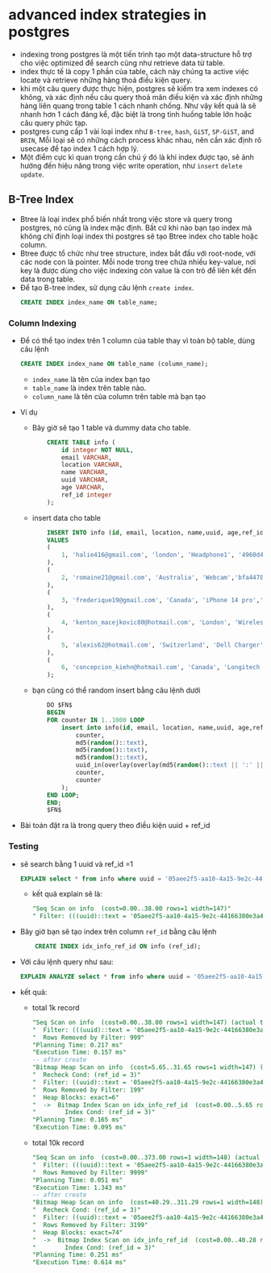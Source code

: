 # advanced index strategies in postgres
- indexing trong postgres là một tiến trình tạo một data-structure hỗ trợ cho việc optimized để search cũng như retrieve data từ table.
- index thực tế là copy 1 phần của table, cách này chúng ta active việc locate và retrieve những hàng thoả điều kiện query.
- khi một câu query được thực hiện, postgres sẽ kiểm tra xem indexes có không, và xác định nếu câu query thoả mãn điều kiện và xác định những hàng liên quang trong table 1 cách nhanh chống. Như vậy kết quả là sẽ nhanh hơn 1 cách đáng kể, đặc biệt là trong tình huống table lớn hoặc câu query phức tạp.
- postgres cung cấp 1 vài loại index như `B-tree`, `hash`, `GiST`, `SP-GiST`, and `BRIN`, Mỗi loại sẽ có những cách process khác nhau, nên cần xác định rõ usecase để tạo index 1 cách hợp lý.
- Một điểm cực kì quan trọng cần chú ý đó là khi index được tạo, sẽ ảnh hưởng đến hiệu năng trong việc write operation, như `insert` `delete` `update`.

## B-Tree Index
- Btree là loại index phổ biến nhất trong việc store và query trong postgres, nó cũng là index mặc định. Bất cứ khi nào bạn tạo index mà không chỉ định loại index thì postgres sẽ tạo Btree index cho table hoặc column.
- Btree được tổ chức như tree structure, index bắt đầu với root-node, với các node con là pointer. Mỗi node trong tree chứa nhiều key-value, nơi key là được dùng cho việc indexing còn value là con trỏ để liên kết đến data trong table.
- Để tạo B-tree index, sử dụng câu lệnh `create index`.
    ```sql
    CREATE INDEX index_name ON table_name;
    ```
### Column Indexing
- Để có thể tạo index trên 1 column của table thay vì toàn bộ table, dùng câu lệnh
    ```sql
    CREATE INDEX index_name ON table_name (column_name);
    ```
    - `index_name` là tên của index bạn tạo
    - `table_name` là index trên table nào.
    - `column_name` là tên của column trên table mà bạn tạo
- Ví dụ
    - Bây giờ sẽ tạo 1 table và dummy data cho table.
        ```sql
            CREATE TABLE info (
                id integer NOT NULL, 
                email VARCHAR, 
                location VARCHAR,
                name VARCHAR,
                uuid VARCHAR,
                age VARCHAR,
                ref_id integer
            );
        ```
    - insert data cho table
        ```sql
            INSERT INTO info (id, email, location, name,uuid, age,ref_id) 
            VALUES 
            (
                1, 'halie416@gmail.com', 'london', 'Headphone1', '4960d495-5c0b-43e2-8b79-4aed7f50be0d', '50',2
            ), 
            (
                2, 'romaine21@gmail.com', 'Australia', 'Webcam','bfa44785-adbd-4972-be3f-0988bbaa4a13', '50',2
            ), 
            (
                3, 'frederique19@gmail.com', 'Canada', 'iPhone 14 pro','e70e05de-312f-4497-bdd9-d612fd3ba0fc', '1259',1
            ), 
            (
                4, 'kenton_macejkovic80@hotmail.com', 'London', 'Wireless Mouse','b1c052f5-c274-4c24-84be-3775a4b08e22', '20',2
            ), 
            (
                5, 'alexis62@hotmail.com', 'Switzerland', 'Dell Charger','4c338f2a-71a0-4078-ba6c-37914b1badd2', '15',3
            ), 
            (
                6, 'concepcion_kiehn@hotmail.com', 'Canada', 'Longitech Keyboard','9b0888ac-e707-475c-b0fe-e882a2d5cac6', '499',3
            );
        ```
    - bạn cũng có thể random insert bằng câu lệnh dưới
        ```sql
            DO $FN$
            BEGIN
            FOR counter IN 1..1000 LOOP
                insert into info(id, email, location, name,uuid, age,ref_id)  values(
                    counter, 
                    md5(random()::text), 
                    md5(random()::text), 
                    md5(random()::text), 
                    uuid_in(overlay(overlay(md5(random()::text || ':' || random()::text) placing '4' from 13) placing to_hex(floor(random()*(11-8+1) + 8)::int)::text from 17)::cstring), 
                    counter,
                    counter
                );
            END LOOP;
            END;
            $FN$
        ```

- Bài toán đặt ra là trong query theo điều kiện uuid + ref_id

### Testing
- sẽ search bằng 1 uuid và ref_id =1
    ```sql
    EXPLAIN select * from info where uuid = '05aee2f5-aa10-4a15-9e2c-44166380e3a4' and ref_id =3;
    ```
  - kết quả explain sẽ là:
    ```sql
    "Seq Scan on info  (cost=0.00..38.00 rows=1 width=147)"
    " Filter: (((uuid)::text = '05aee2f5-aa10-4a15-9e2c-44166380e3a4'::text) AND (ref_id = 3))"
    ```

- Bây giờ bạn sẽ tạo index trên column `ref_id` bằng câu lệnh
    ```sql
        CREATE INDEX idx_info_ref_id ON info (ref_id);
    ```
- Với câu lệnh query như sau:
    ```sql
    EXPLAIN ANALYZE select * from info where uuid = '05aee2f5-aa10-4a15-9e2c-44166380e3a4' and ref_id =3;
    ```

- kết quả:
  - total 1k record
    ```sql
    "Seq Scan on info  (cost=0.00..38.00 rows=1 width=147) (actual time=0.079..0.145 rows=1 loops=1)"
    "  Filter: (((uuid)::text = '05aee2f5-aa10-4a15-9e2c-44166380e3a4'::text) AND (ref_id = 3))"
    "  Rows Removed by Filter: 999"
    "Planning Time: 0.217 ms"
    "Execution Time: 0.157 ms"
    -- after create
    "Bitmap Heap Scan on info  (cost=5.65..31.65 rows=1 width=147) (actual time=0.071..0.072 rows=1 loops=1)"
    "  Recheck Cond: (ref_id = 3)"
    "  Filter: ((uuid)::text = '05aee2f5-aa10-4a15-9e2c-44166380e3a4'::text)"
    "  Rows Removed by Filter: 199"
    "  Heap Blocks: exact=6"
    "  ->  Bitmap Index Scan on idx_info_ref_id  (cost=0.00..5.65 rows=200 width=0) (actual time=0.018..0.019 rows=200 loops=1)"
    "        Index Cond: (ref_id = 3)"
    "Planning Time: 0.165 ms"
    "Execution Time: 0.095 ms"
    ```
  - total 10k record
    ```sql
    "Seq Scan on info  (cost=0.00..373.00 rows=1 width=148) (actual time=0.087..1.326 rows=1 loops=1)"
    "  Filter: (((uuid)::text = '05aee2f5-aa10-4a15-9e2c-44166380e3a4'::text) AND (ref_id = 3))"
    "  Rows Removed by Filter: 9999"
    "Planning Time: 0.051 ms"
    "Execution Time: 1.343 ms"
    -- after create
    "Bitmap Heap Scan on info  (cost=40.29..311.29 rows=1 width=148) (actual time=0.107..0.593 rows=1 loops=1)"
    "  Recheck Cond: (ref_id = 3)"
    "  Filter: ((uuid)::text = '05aee2f5-aa10-4a15-9e2c-44166380e3a4'::text)"
    "  Rows Removed by Filter: 3199"
    "  Heap Blocks: exact=74"
    "  ->  Bitmap Index Scan on idx_info_ref_id  (cost=0.00..40.28 rows=3200 width=0) (actual time=0.064..0.064 rows=3200 loops=1)"
    "        Index Cond: (ref_id = 3)"
    "Planning Time: 0.251 ms"
    "Execution Time: 0.614 ms"
    ```